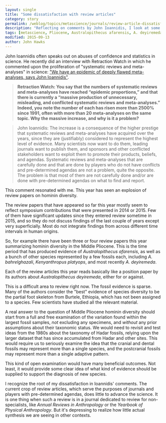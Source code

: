 ```yaml
---
layout: single
title: "Some dissatisfaction with review articles"
category: story
permalink: /weblog/topics/metascience/journals/review-article-dissatisfaction-2016.html
description: "Reflecting on comments by John Ioannidis, I look at some recent review articles on the Middle Pliocene fossil record."
tags: [metascience, Pliocene, Australopithecus afarensis, A. deyiremeda, Kenyanthropus]
modified: 2015-09-13
author: John Hawks
---
```


John Ioannidis often speaks out on abuses of confidence and statistics in science. He recently did an interview with Retraction Watch in which he commented upon the proliferation of "systematic reviews and meta-analyses" in science: <a href="http://retractionwatch.com/2016/09/13/we-have-an-epidemic-of-deeply-flawed-meta-analyses-says-john-ioannidis/">"We have an epidemic of deeply flawed meta-analyses, says John Ioannidis"</a>. 

<blockquote><strong>Retraction Watch: You say that the numbers of systematic reviews and meta-analyses have reached “epidemic proportions,” and that there is currently a “massive production of unnecessary, misleading, and conflicted systematic reviews and meta-analyses.” Indeed, you note the number of each has risen more than 2500% since 1991, often with more than 20 meta-analyses on the same topic. Why the massive increase, and why is it a problem?</strong></blockquote>

<blockquote>John Ioannidis: The increase is a consequence of the higher prestige that systematic reviews and meta-analyses have acquired over the years, since they are (justifiably) considered to represent the highest level of evidence. Many scientists now want to do them, leading journals want to publish them, and sponsors and other conflicted stakeholders want to exploit them to promote their products, beliefs, and agendas. Systematic reviews and meta-analyses that are carefully done and that are done by players who do not have conflicts and pre-determined agendas are not a problem, quite the opposite. The problem is that most of them are not carefully done and/or are done with pre-determined agendas on what to find and report.</blockquote>

This comment resonated with me. This year has seen an explosion of review papers on hominin diversity. 

The review papers that have appeared so far this year mostly seem to reflect symposium contributions that were presented in 2014 or 2015. Few of them have significant updates since they entered review sometime in 2015, and so they do not discuss findings of the last couple of years except very superficially. Most do not integrate findings from across different time intervals in human origins. 

So, for example there have been three or four review papers this year summarizing hominin diversity in the Middle Pliocene. This is the time period that has produced evidence of <em>Australopithecus afarensis</em>, as well as a bunch of other species represented by a few fossils each, including <em>A. bahrelghazali</em>, <em>Kenyanthropus platyops</em>, and most recently <em>A. deyiremeda</em>.  

Each of the review articles this year reads basically like a position paper by its authors about <em>Australopithecus deyiremeda</em>, either for or against.

This is a difficult area to review right now. The fossil evidence is sparse. Many of the authors consider the "best" evidence of species diversity to be the partial foot skeleton from Burtele, Ethiopia, which has not been assigned to a species. Few scientists have studied all the relevant material. 

A real answer to the question of Middle Pliocene hominin diversity should start from a full and free examination of the variation found within the largest fossil samples, <em>not</em> excluding any specimens, and <em>without</em> any prior assumptions about their taxonomic status. We would need to revisit and test ideas from the 1980s about the taxonomy of Hadar fossils, relying upon the larger dataset that has since accumulated from Hadar and other sites. This would require us to seriously examine the idea that the cranial and dental fossils may represent more than a single species, and the postcranial fossils may represent more than a single adaptive pattern. 

This kind of open examination would have many beneficial outcomes. Not least, it would provide some clear idea of what kind of evidence should be supplied to support the diagnosis of new species.

I recognize the root of my dissatisfaction in Ioannidis' comments. The current crop of review articles, which serve the purposes of journals and players with pre-determined agendas, does little to advance the science. It is one thing when such a review is in a journal dedicated to review for non-specialists, like <em>Annual Reviews in Anthropology</em> or the <em>Yearbook of Physical Anthropology</em>. But it's depressing to realize how little actual synthesis we are seeing in other contexts. 





